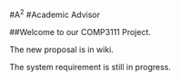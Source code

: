 #A<sup>2</sup>
#Academic Advisor


##Welcome to our COMP3111 Project.

The new proposal is in wiki.

The system requirement is still in progress.
